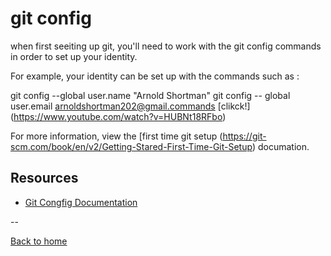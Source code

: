 # git config

when first seeiting up git, you'll need to work with the git config commands in order to set up your identity.

For example, your identity can be set up with the commands such as :


git config --global user.name "Arnold Shortman"
git config -- global user.email arnoldshortman202@gmail.commands
[clikck!] (https://www.youtube.com/watch?v=HUBNt18RFbo)

For more information, view the [first time git setup (https://git-scm.com/book/en/v2/Getting-Stared-First-Time-Git-Setup) documation. 

## Resources 

- [Git Congfig Documentation](https://git-scm.com/docs/git-config)

--

[Back to home](../README.md)
